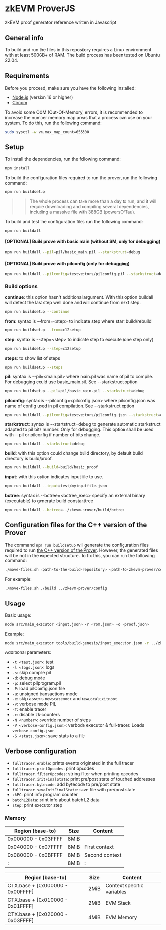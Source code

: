 # zkEVM ProverJS
zkEVM proof generator reference written in Javascript

## General info

To build and run the files in this repository requires a Linux environment with at least 500GB+ of RAM. The build process has been tested on Ubuntu 22.04.

## Requirements

Before you proceed, make sure you have the following installed:

- [Node.js](https://nodejs.org/en/) (version 16 or higher)
- [Circom](https://docs.circom.io/getting-started/installation/)

To avoid some OOM (Out-Of-Memory) errors, it is recommended to increase the number memory map areas that a process can use on your system. To do this, run the following command:

```sh
sudo sysctl -w vm.max_map_count=655300
``````

## Setup

To install the dependencies, run the following command:

```sh
npm install
```

To build the configuration files required to run the prover, run the following command:

```sh
npm run buildsetup
```

>> The whole process can take more than a day to run, and it will require downloading and compiling several dependencies, including a massive file with 388GB (powersOfTau).

To build and test the configuration files run the following command:

```sh
npm run buildall
```

#### [OPTIONAL] Build prove with basic main (without SM, only for debugging)

```sh
npm run buildall --pil=pil/basic_main.pil --starkstruct=debug
```

#### [OPTIONAL] Build prove with pilconfig (only for debugging)

```sh
npm run buildall --pilconfig=testvectors/pilconfig.pil --starkstruct=debug
```

### Build options

**continue**: this option hasn't additional argument. With this option buildall will detect the last step well done and will continue from next step.

```sh
npm run buildsetup --continue
```

**from**: syntax is --from=\<step\> to indicate step where start build/rebuild

```sh
npm run buildsetup --from=c12setup
```

**step**: syntax is --step=\<step\> to indicate step to execute (one step only)

```sh
npm run buildsetup --step=c12setup
```

**steps**: to show list of steps

```sh
npm run buildsetup --steps
```

**pil**: syntax is --pil=\<main.pil\> where main.pil was name of pil to compile. For debugging could use basic_main.pil. See --starkstruct option

```sh
npm run buildsetup --pil=pil/basic_main.pil --starkstruct=debug
```

**pilconfig**: syntax is --pilconfig=<pilconfig.json> where pilconfig.json was name of config used in pil compilation. See --starkstruct option

```sh
npm run buildall --pilconfig=testvectors/pilconfig.json --starkstruct=debug
```

**starkstruct**: syntax is --startstruct=debug to generate automatic starkstruct adapted to pil bits number. Only for debugging. This option shall be used with --pil or pilconfig if number of bits change.

```sh
npm run buildall --starkstruct=debug
```

**build**: with this option could change build directory, by default build directory is build/proof.

```sh
npm run buildall --build=build/basic_proof
```

**input**: with this option indicates input file to use.

```sh
npm run buildall --input=test/myinputfile.json
```

**bctree**: syntax is --bctree=\<bctree_exec\> specify an external binary (executable) to generate build constanttree

```sh
npm run buildall --bctree=../zkevm-prover/build/bctree
```

## Configuration files for the C++ version of the Prover

The command `npm run buildsetup` will generate the configuration files required to run [the C++ version of the Prover](https://github.com/0xPolygonHermez/zkevm-prover). However, the generated files will be not in the expected structure. To fix this, you can run the following command:

```sh
./move-files.sh <path-to-the-build-repository> <path-to-zkevm-prover/config>
```

For example:

```sh
./move-files.sh ./build ../zkevm-prover/config
```

## Usage

Basic usage:
```sh
node src/main_executor <input.json> -r <rom.json> -o <proof.json>
```

Example:
```sh
node src/main_executor tools/build-genesis/input_executor.json -r ../zkevm-rom/build/rom.json -o tmp/commit.bin
```

Additional parameters:

- `-t <test.json>`: test
- `-l <logs.json>`: logs
- `-s`: skip compile pil
- `-d`: debug mode
- `-p`: select pilprogram.pil
- `-P`: load pilConfig.json file
- `-u`: unsigned transactions mode
- `-e`: skip asserts `newStateRoot` and `newLocalExitRoot`
- `-v`: verbose mode PIL
- `-T`: enable tracer
- `-c`: disable zk-counters
- `-N <number>`: override number of steps
- `-V <verbose-config.json>`: verbode executor & full-tracer. Loads `verbose-config.json`
- `-S <stats.json>`: save stats to a file

## Verbose configuration
- `fulltracer.enable`: prints events originated in the full tracer
- `fulltracer.printOpcodes`: print opcodes
- `fulltracer.filterOpcodes`: string filter when printing opcodes
- `fulltracer.initFinalState`: print pre/post state of touched addresses
- `fulltracer.bytecode`: add bytecode to pre/post state
- `fulltracer.saveInitFinalState`: save file with pre/post state
- `zkPC`: print info program counter
- `batchL2Data`: print info about batch L2 data
- `step`: print executor step

### Memory

| Region (base-to)    | Size | Content        |
| ------------------- | ---- | -------------- |
| 0x000000 - 0x03FFFF | 8MiB |
| 0x040000 - 0x07FFFF | 8MiB | First context  |
| 0x080000 - 0x0BFFFF | 8MiB | Second context |
| :                   | 8MiB | :              |


| Region (base-to)                 | Size | Content                    |
| -------------------------------- | ---- | -------------------------- |
| CTX.base + [0x000000 - 0x00FFFF] | 2MiB | Context specific variables |
| CTX.base + [0x010000 - 0x01FFFF] | 2MiB | EVM Stack                  |
| CTX.base + [0x020000 - 0x03FFFF] | 4MiB | EVM Memory                 |
